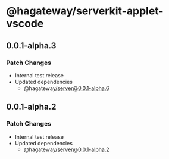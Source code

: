 # @hagateway/serverkit-applet-vscode

## 0.0.1-alpha.3

### Patch Changes

- Internal test release
- Updated dependencies
  - @hagateway/server@0.0.1-alpha.6

## 0.0.1-alpha.2

### Patch Changes

- Internal test release
- Updated dependencies
  - @hagateway/server@0.0.1-alpha.2
